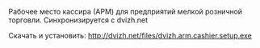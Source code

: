 Рабочее место кассира (АРМ) для предприятий мелкой розничной торговли. Синхронизируется с dvizh.net

Скачать и установить: http://dvizh.net/files/dvizh.arm.cashier.setup.exe
